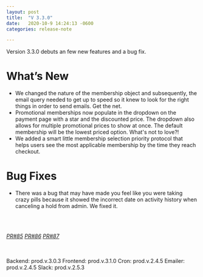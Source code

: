 ```yaml
---
layout: post
title:  "V 3.3.0"
date:   2020-10-9 14:24:13 -0600
categories: release-note

---
```

Version 3.3.0 debuts an few new features and a bug fix.

# What’s New
- We changed the nature of the membership object and subsequently, the email query needed to get up to speed so it knew to look for the right things in order to send emails. Get the net.
- Promotional memberships now populate in the dropdown on the payment page with a star and the discounted price. The dropdown also allows for multiple promotional prices to show at once. The default membership will be the lowest priced option. What's not to love?!
- We added a smart little membership selection priority protocol that helps users see the most applicable membership by the time they reach checkout. 




# Bug Fixes

- There was a bug that may have made you feel like you were taking crazy pills because it showed the incorrect date on activity history when canceling a hold from admin. We fixed it. 

<br/><br/>


*[PR#85](https://github.com/streetparking/my-streetparking/pull/85)* *[PR#86](https://github.com/streetparking/my-streetparking/pull/86)* *[PR#87](https://github.com/streetparking/my-streetparking/pull/87)* 

<br/><br/>
Backend: prod.v.3.0.3
Frontend: prod.v.3.1.0
Cron: prod.v.2.4.5
Emailer: prod.v.2.4.5
Slack: prod.v.2.5.3